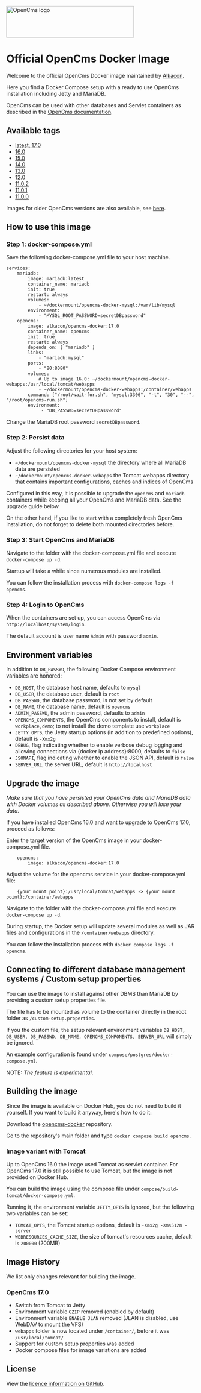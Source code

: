 <p>
  <a href="http://opencms.org/" alt="OpenCms">
    <img src="https://www.alkacon.com/export/shared/web/logos/opencms-logo.svg" alt="OpenCms logo" width="340" height="84">
  </a>
</p>

# Official OpenCms Docker Image

Welcome to the official OpenCms Docker image maintained by [Alkacon](https://github.com/alkacon/).

Here you find a Docker Compose setup with a ready to use OpenCms installation including Jetty and MariaDB.

OpenCms can be used with other databases and Servlet containers as described in the [OpenCms documentation](https://documentation.opencms.org).

## Available tags

* [latest, 17.0](https://github.com/alkacon/opencms-docker/blob/16.0/image/Dockerfile)
* [16.0](https://github.com/alkacon/opencms-docker/blob/16.0/image/Dockerfile)
* [15.0](https://github.com/alkacon/opencms-docker/blob/15.0/image/Dockerfile)
* [14.0](https://github.com/alkacon/opencms-docker/blob/14.0/image/Dockerfile)
* [13.0](https://github.com/alkacon/opencms-docker/blob/13.0/image/Dockerfile)
* [12.0](https://github.com/alkacon/opencms-docker/blob/12.0/image/Dockerfile)
* [11.0.2](https://github.com/alkacon/opencms-docker/blob/11.0.2/image/Dockerfile)
* [11.0.1](https://github.com/alkacon/opencms-docker/blob/11.0.1/image/Dockerfile)
* [11.0.0](https://github.com/alkacon/opencms-docker/blob/11.0.0/image/Dockerfile)

Images for older OpenCms versions are also available, see [here](https://github.com/alkacon/opencms-docker/blob/pre_11_images/README.md).

## How to use this image

### Step 1: docker-compose.yml

Save the following docker-compose.yml file to your host machine.

```
services:
    mariadb:
        image: mariadb:latest
        container_name: mariadb
        init: true
        restart: always
        volumes:
            - ~/dockermount/opencms-docker-mysql:/var/lib/mysql
        environment:
            - "MYSQL_ROOT_PASSWORD=secretDBpassword"
    opencms:
        image: alkacon/opencms-docker:17.0
        container_name: opencms
        init: true
        restart: always
        depends_on: [ "mariadb" ]
        links:
            - "mariadb:mysql"
        ports:
            - "80:8080"
        volumes:
            # Up to image 16.0: ~/dockermount/opencms-docker-webapps:/usr/local/tomcat/webapps
            - ~/dockermount/opencms-docker-webapps:/container/webapps
        command: ["/root/wait-for.sh", "mysql:3306", "-t", "30", "--", "/root/opencms-run.sh"]
        environment:
             - "DB_PASSWD=secretDBpassword"
```

Change the MariaDB root password `secretDBpassword`.

### Step 2: Persist data

Adjust the following directories for your host system:

* `~/dockermount/opencms-docker-mysql` the directory where all MariaDB data are persisted
* `~/dockermount/opencms-docker-webapps` the Tomcat webapps directory that contains important configurations, caches and indices of OpenCms

Configured in this way, it is possible to upgrade the `opencms` and `mariadb` containers while keeping all your OpenCms and MariaDB data. See the upgrade guide below.

On the other hand, if you like to start with a completely fresh OpenCms installation, do not forget to delete both mounted directories before.

### Step 3: Start OpenCms and MariaDB

Navigate to the folder with the docker-compose.yml file and execute `docker-compose up -d`.

Startup will take a while since numerous modules are installed.

You can follow the installation process with `docker-compose logs -f opencms`.

### Step 4: Login to OpenCms

When the containers are set up, you can access OpenCms via `http://localhost/system/login`.

The default account is user name `Admin` with password `admin`.

## Environment variables

In addition to `DB_PASSWD`, the following Docker Compose environment variables are honored:

* `DB_HOST`, the database host name, defaults to `mysql`
* `DB_USER`, the database user, default is `root`
* `DB_PASSWD`, the database password, is not set by default
* `DB_NAME`, the database name, default is `opencms`
* `ADMIN_PASSWD`, the admin password, defaults to `admin`
* `OPENCMS_COMPONENTS`, the OpenCms components to install, default is `workplace,demo`; to not install the demo template use `workplace`
* `JETTY_OPTS`, the Jetty startup options (in addition to predefined options), default is `-Xmx2g`
* `DEBUG`, flag indicating whether to enable verbose debug logging and allowing connections via {docker ip address}:8000, defaults to `false`
* `JSONAPI`, flag indicating whether to enable the JSON API, default is `false`
* `SERVER_URL`, the server URL, default is `http://localhost`

## Upgrade the image

*Make sure that you have persisted your OpenCms data and MariaDB data with Docker volumes as described above. Otherwise you will lose your data.*

If you have installed OpenCms 16.0 and want to upgrade to OpenCms 17.0, proceed as follows:

Enter the target version of the OpenCms image in your docker-compose.yml file.

```
    opencms:
        image: alkacon/opencms-docker:17.0
```

Adjust the volume for the opencms service in your docker-compose.yml file:

```
    {your mount point}:/usr/local/tomcat/webapps -> {your mount point}:/container/webapps
```

Navigate to the folder with the docker-compose.yml file and execute `docker-compose up -d`.

During startup, the Docker setup will update several modules as well as JAR files and configurations in the `/container/webapps` directory.

You can follow the installation process with `docker compose logs -f opencms`.

## Connecting to different database management systems / Custom setup properties

You can use the image to install against other DBMS than MariaDB by providing a custom setup properties file.

The file has to be mounted as volume to the container directly in the root folder as `/custom-setup.properties`.

If you the custom file, the setup relevant environment variables `DB_HOST, DB_USER, DB_PASSWD, DB_NAME, OPENCMS_COMPONENTS, SERVER_URL` will simply be ignored.

An example configuration is found under `compose/postgres/docker-compose.yml`.

NOTE: *The feature is experimental*.

## Building the image

Since the image is available on Docker Hub, you do not need to build it yourself. If you want to build it anyway, here's how to do it:

Download the [opencms-docker](https://github.com/alkacon/opencms-docker) repository.

Go to the repository's main folder and type `docker compose build opencms`.

### Image variant with Tomcat

Up to OpenCms 16.0 the image used Tomcat as servlet container. For OpenCms 17.0 it is still possible to use Tomcat,
but the image is not provided on Docker Hub.

You can build the image using the compose file under `compose/build-tomcat/docker-compose.yml`.

Running it, the environment variable `JETTY_OPTS` is ignored, but the following two variables can be set:

* `TOMCAT_OPTS`, the Tomcat startup options, default is `-Xmx2g -Xms512m -server`
* `WEBRESOURCES_CACHE_SIZE`, the size of tomcat's resources cache, default is `200000` (200MB)

## Image History

We list only changes relevant for building the image.

### OpenCms 17.0

* Switch from Tomcat to Jetty
* Environment variable `GZIP` removed (enabled by default)
* Environment variable `ENABLE_JLAN` removed (JLAN is disabled, use WebDAV to mount the VFS)
* `webapps` folder is now located under `/container/`, before it was `/usr/local/tomcat/`
* Support for custom setup properties was added
* Docker compose files for image variations are added


## License

View the [licence information on GitHub](https://github.com/alkacon/opencms-docker/blob/master/LICENSE).

